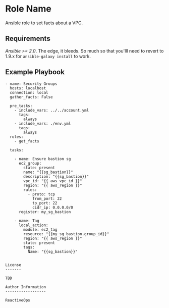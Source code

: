 Role Name
=========

Ansible role to set facts about a VPC.

Requirements
------------

*Ansible >= 2.0*. The edge, it bleeds. So much so that you'lll need to revert to 1.9.x for `ansible-galaxy install` to work.

Example Playbook
----------------

```
- name: Security Groups
  hosts: localhost
  connection: local
  gather_facts: False

  pre_tasks:
    - include_vars: ../../account.yml
      tags:
        always
    - include_vars: ./env.yml
      tags:
        always
  roles:
    - get_facts

  tasks:

    - name: Ensure bastion sg
      ec2_group:
        state: present        
        name: "{{sg_bastion}}"
        description: "{{sg_bastion}}"
        vpc_id: "{{ aws_vpc_id }}"
        region: "{{ aws_region }}"
        rules:
          - proto: tcp
            from_port: 22
            to_port: 22
            cidr_ip: 0.0.0.0/0
      register: my_sg_bastion

    - name: Tag
      local_action:
        module: ec2_tag
        resource: "{{my_sg_bastion.group_id}}"
        region: "{{ aws_region }}"
        state: present
        tags:
          Name: "{{sg_bastion}}"


License
-------

TBD

Author Information
------------------

ReactiveOps